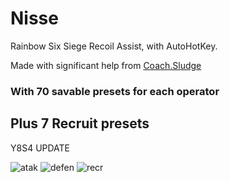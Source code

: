 # Nisse
Rainbow Six Siege Recoil Assist, with AutoHotKey.

Made with significant help from [Coach.Sludge](https://github.com/CoachSludge)
### With 70 savable presets for each operator
## Plus 7 Recruit presets
Y8S4 UPDATE

![atak](https://github.com/xz444/Nisse/assets/141787395/d5647049-5d5e-4755-b21d-aede783aa9e3)
![defen](https://github.com/xz444/Nisse/assets/141787395/7cc98cca-5f41-4546-a856-3ff99c56c700)
![recr](https://github.com/xz444/Nisse/assets/141787395/4fe38e2e-6444-4f1d-8b36-83be9be58f22)
